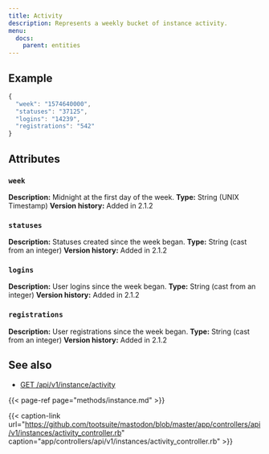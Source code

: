 ```yaml
---
title: Activity
description: Represents a weekly bucket of instance activity.
menu:
  docs:
    parent: entities
---
```


## Example

```javascript
{
  "week": "1574640000",
  "statuses": "37125",
  "logins": "14239",
  "registrations": "542"
}
```

## Attributes

### `week`

**Description:** Midnight at the first day of the week.
**Type:** String \(UNIX Timestamp\)
**Version history:** Added in 2.1.2

### `statuses`

**Description:** Statuses created since the week began.
**Type:** String \(cast from an integer\)
**Version history:** Added in 2.1.2

### `logins`

**Description:** User logins since the week began.
**Type:** String \(cast from an integer\)
**Version history:** Added in 2.1.2

### `registrations`

**Description:** User registrations since the week began.
**Type:** String \(cast from an integer\)
**Version history:** Added in 2.1.2

## See also

* [GET /api/v1/instance/activity](../methods/instance/#weekly-activity)

{{< page-ref page="methods/instance.md" >}}

{{< caption-link url="https://github.com/tootsuite/mastodon/blob/master/app/controllers/api/v1/instances/activity_controller.rb" caption="app/controllers/api/v1/instances/activity\_controller.rb" >}}



